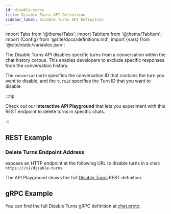 ```yaml
---
id: disable-turns
title: Disable Turns API Definition
sidebar_label: Disable Turns API Definition
---
```


import Tabs from '@theme/Tabs';
import TabItem from '@theme/TabItem';
import {Config} from '@site/docs/definitions.md';
import {vars} from '@site/static/variables.json';

The Disable Turns API disables specific turns from a conversation within the 
chat history corpus. This enables developers to exclude specific responses 
from the conversation history.

The `conversationId` specifies the conversation ID that contains the turn 
you want to disable, and the `turnId` specifies the Turn ID that you want to 
disable.

:::tip

Check out our **interactive API Playground** that lets you experiment with this 
REST endpoint to delete turns in specific chats.

:::

## REST Example

### Delete Turns Endpoint Address

<Config v="names.product"/> exposes an HTTP endpoint at the following URL
to disable turns in a chat:
<code>https://<Config v="domains.rest.indexing"/>/v1/disable-turns</code>

The API Playground shows the full [Disable Turns](/docs/rest-api/disable-turns) REST definition.

## gRPC Example

You can find the full Disable Turns gRPC definition at [chat.proto](https://github.com/vectara/protos/blob/main/chat.proto).